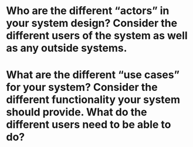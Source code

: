 # Who are the different “actors” in your system design? Consider the different users of the system as well as any outside systems.








# What are the different “use cases” for your system? Consider the different functionality your system should provide. What do the different users need to be able to do?

